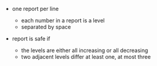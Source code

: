 - one report per line

  - each number in a report is a level
  - separated by space

- report is safe if
  - the levels are either all increasing or all decreasing
  * two adjacent levels differ at least one, at most three
